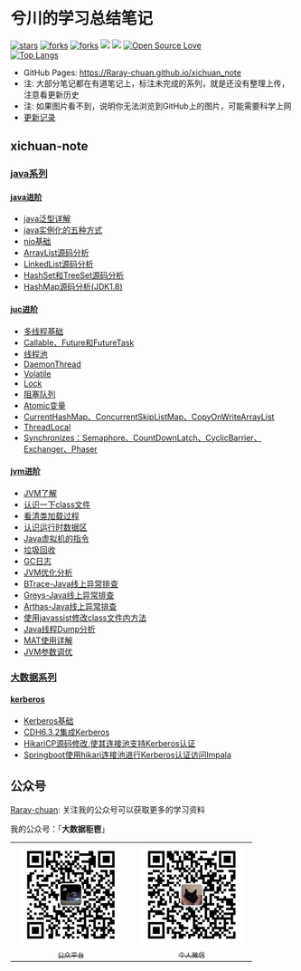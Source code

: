 # 兮川的学习总结笔记

[![stars](https://img.shields.io/github/stars/Raray-chuan/xichuan_note?color=42b883&logo=github&style=flat-square&logoColor=ffffff)](https://github.com/Raray-chuan/xichuan_note/stargazers)
[![forks](https://img.shields.io/github/forks/Raray-chuan/xichuan_note?color=42b883&logo=github&style=flat-square&logoColor=ffffff)](https://github.com/Raray-chuan/xichuan_note/network/members)
[![forks](https://img.shields.io/github/issues/Raray-chuan/xichuan_note?color=42b883&logo=github&style=flat-square&logoColor=ffffff)](https://github.com/Raray-chuan/xichuan_note/issues)
<a href="https://blog.csdn.net/zc_ad/"><img src="https://img.shields.io/badge/CSDN-博客-blue"/></a>
<a href="https://space.bilibili.com/276402816/"><img src="https://img.shields.io/badge/bilibili-哔哩哔哩-ff69b4"/></a>
[![Open Source Love](https://badges.frapsoft.com/os/v2/open-source.svg?v=103)](https://github.com/Raray-chuan/xichuan_note/)
<br>
[![Top Langs](https://github-readme-stats.vercel.app/api/top-langs/?username=Raray-chuan&layout=compact)](https://github.com/Raray-chuan/xichuan_note)
<br>

- GitHub Pages: https://Raray-chuan.github.io/xichuan_note
- 注: 大部分笔记都在有道笔记上，标注未完成的系列，就是还没有整理上传，注意看更新历史  
- 注: 如果图片看不到，说明你无法浏览到GitHub上的图片，可能需要科学上网
- [更新记录](/docs/extra-page/push-history.md)


## xichuan-note



### [java系列](/docs/java/java-introduction.md)

#### [java进阶](/docs/java/java-extra-introduction.md)
- [java泛型详解](/docs/java/java-base/java泛型详解.md)
- [java实例化的五种方式](/docs/java/java-base/java实例化的五种方式.md)
- [nio基础](/docs/java/java-base/NIO基础.md)
- [ArrayList源码分析](/docs/java/java-base/ArrayList源码分析.md)
- [LinkedList源码分析](/docs/java/java-base/LinkedList源码分析.md)
- [HashSet和TreeSet源码分析](/docs/java/java-base/HashSet和TreeSet源码分析.md)
- [HashMap源码分析(JDK1.8)](/docs/java/java-base/HashMap源码分析(JDK1.8).md)

#### [juc进阶](/docs/java/juc-introduction.md)
- [多线程基础](/docs/java/juc/多线程基础.md)
- [Callable、Future和FutureTask](/docs/java/juc/Callable、Future和FutureTask.md)
- [线程池](/docs/java/juc/线程池.md)
- [DaemonThread](/docs/java/juc/DaemonThread.md)
- [Volatile](/docs/java/juc/Volatile.md)
- [Lock](/docs/java/juc/Lock.md)
- [阻塞队列](/docs/java/juc/阻塞队列.md)
- [Atomic变量](/docs/java/juc/Atomic变量.md)
- [CurrentHashMap、ConcurrentSkipListMap、CopyOnWriteArrayList](/docs/java/juc/CurrentHashMap、ConcurrentSkipListMap、CopyOnWriteArrayList.md)
- [ThreadLocal](/docs/java/juc/ThreadLocal.md)
- [Synchronizes：Semaphore、CountDownLatch、CyclicBarrier、Exchanger、Phaser](/docs/java/juc/Synchronizes：Semaphore、CountDownLatch、CyclicBarrier、Exchanger、Phaser.md)

#### [jvm进阶](/docs/java/jvm-introduction.md)
- [JVM了解](/docs/java/jvm/JVM了解.md)
- [认识一下class文件](/docs/java/jvm/认识一下class文件.md)
- [看清类加载过程](/docs/java/jvm/看清类加载过程.md)
- [认识运行时数据区](/docs/java/jvm/认识运行时数据区.md)
- [Java虚拟机的指令](/docs/java/jvm/Java虚拟机的指令.md)
- [垃圾回收](/docs/java/jvm/垃圾回收.md)
- [GC日志](/docs/java/jvm/GC日志.md)
- [JVM优化分析](/docs/java/jvm/JVM优化分析.md)
- [BTrace-Java线上异常排查](/docs/java/jvm/BTrace-Java线上异常排查.md)
- [Greys-Java线上异常排查](/docs/java/jvm/Greys-Java线上异常排查.md)
- [Arthas-Java线上异常排查](/docs/java/jvm/Arthas-Java线上异常排查.md)
- [使用javassist修改class文件内方法](/docs/java/jvm/使用javassist修改class文件内方法.md)
- [Java线程Dump分析](/docs/java/jvm/Java线程Dump分析.md)
- [MAT使用详解](/docs/java/jvm/MAT使用详解.md)
- [JVM参数调优](/docs/java/jvm/JVM参数调优.md)







### [大数据系列](/docs/big-data/big-data-introduction.md)

#### [kerberos](/docs/big-data/kerberos-introduction.md)
- [Kerberos基础](/docs/big-data/kerberos/Kerberos基础.md)
- [CDH6.3.2集成Kerberos](/docs/big-data/kerberos/CDH6.3.2集成Kerberos.md)
- [HikariCP源码修改,使其连接池支持Kerberos认证](/docs/big-data/kerberos/HikariCP源码修改,使其连接池支持Kerberos认证.md)
- [Springboot使用hikari连接池进行Kerberos认证访问Impala](/docs/big-data/kerberos/Springboot使用hikari连接池进行Kerberos认证访问Impala.md)








<!-- 

### [spring系列-未完成](/docs/spring/spring-introduction.md)
#### [spring基础系列-未完成](/docs/spring/spring-base-introduction.md)
- [spring基础](/docs/spring/spring-base-01.md)

#### [spring cloud系列-未完成](/docs/spring/spring-cloud-introduction.md)
- [spring cloud基础](/docs/spring/spring-cloud-01.md)

#### [手写spring系列-未完成](/docs/spring/spring-handwriting-introduction.md)
- [手写spring基础](/docs/spring/spring-handwriting-01.md)




### [java框架系列-未完成](/docs/java-frame/java-frame-introduction.md)
#### [redis-未完成](/docs/java-frame/redis-introduction.md)
- [redis基础](/docs/java-frame/redis-01.md)

#### [nginx-未完成](/docs/java-frame/nginx-introduction.md)
- [nginx基础](/docs/java-frame/nginx-01.md)

#### [zookeeper-未完成](/docs/java-frame/zookeeper-introduction.md)
- [zookeeper基础](/docs/java-frame/zookeeper-01.md)

#### [activeMQ-未完成](/docs/java-frame/activeMQ-introduction.md)
- [activeMQ基础](/docs/java-frame/activeMQ-01.md)

#### [elasticSearch-未完成](/docs/java-frame/elasticSearch-introduction.md)
- [elasticSearch基础](/docs/java-frame/elasticSearch-01.md)

#### [kettle-未完成](/docs/java-frame/kettle-introduction.md)
- [kettle基础](/docs/java-frame/kettle-01.md)

#### [zabbix-未完成](/docs/java-frame/zabbix-introduction.md)
- [zabbix基础](/docs/java-frame/zabbix-01.md)

#### [jmeter-未完成](/docs/java-frame/jmeter-introduction.md)
- [jmeter基础](/docs/java-frame/jmeter-01.md)

#### [grafana-未完成](/docs/java-frame/grafana-introduction.md)
- [grafana基础](/docs/java-frame/grafana-01.md)




### [大数据系列-未完成](/docs/big-data/big-data-introduction.md)
#### [scala-未完成](/docs/big-data/scala-introduction.md)
- [scala基础](/docs/big-data/scala-01.md)

#### [hadoop-未完成](/docs/big-data/hadoop-introduction.md)
- [hadoop基础](/docs/big-data/hadoop-01.md)

#### [hive-未完成](/docs/big-data/hive-introduction.md)
- [hive基础](/docs/big-data/hive-01.md)

#### [hbase-未完成](/docs/big-data/hbase-introduction.md)
- [hbase基础](/docs/big-data/hbase-01.md)

#### [spark-未完成](/docs/big-data/spark-introduction.md)
- [spark基础](/docs/big-data/spark-01.md)

#### [kafka-未完成](/docs/big-data/kafka-introduction.md)
- [kafka基础](/docs/big-data/kafka-01.md)

#### [flink-未完成](/docs/big-data/flink-introduction.md)
- [flink基础](/docs/big-data/flink-01.md)

#### [flume-未完成](/docs/big-data/flume-introduction.md)
- [flume基础](/docs/big-data/flume-01.md)

#### [sqoop-未完成](/docs/big-data/sqoop-introduction.md)
- [sqoop基础](/docs/big-data/sqoop-01.md)

#### [maxwell-未完成](/docs/big-data/maxwell-introduction.md)
- [maxwell基础](/docs/big-data/maxwell-01.md)

#### [azkaban-未完成](/docs/big-data/azkaban-introduction.md)
- [azkaban基础](/docs/big-data/azkaban-01.md)

#### [hue-未完成](/docs/big-data/hue-introduction.md)
- [hue基础](/docs/big-data/hue-01.md)

#### [oozie-未完成](/docs/big-data/oozie-introduction.md)
- [oozie基础](/docs/big-data/oozie-01.md)

#### [airflow-未完成](/docs/big-data/airflow-introduction.md)
- [airflow基础](/docs/big-data/airflow-01.md)

#### [impala-未完成](/docs/big-data/impala-introduction.md)
- [impala基础](/docs/big-data/impala-01.md)

#### [atlas-未完成](/docs/big-data/atlas-introduction.md)
- [atlas基础](/docs/big-data/atlas-01.md)

#### [clickhouse-未完成](/docs/big-data/clickhouse-introduction.md)
- [clickhouse基础](/docs/big-data/clickhouse-01.md)

#### [presto-未完成](/docs/big-data/presto-introduction.md)
- [presto基础](/docs/big-data/presto-01.md)

#### [druid-未完成](/docs/big-data/druid-introduction.md)
- [druid基础](/docs/big-data/druid-01.md)

#### [kylin-未完成](/docs/big-data/kylin-introduction.md)
- [kylin基础](/docs/big-data/kylin-01.md)

#### [elk-未完成](/docs/big-data/elk-introduction.md)
- [elk基础](/docs/big-data/elk-01.md)

#### [kudu-未完成](/docs/big-data/kudu-introduction.md)
- [kudu基础](/docs/big-data/kudu-01.md)



### [杂项](/docs/others/others-introduction.md)



-->


## 公众号

[Raray-chuan](https://github.com/Raray-chuan): 关注我的公众号可以获取更多的学习资料

我的公众号：「**大数据秬鬯**」

<table>
    <tr>
      <td align="center" style="width: 200px;">
        <a href="https://github.com/Raray-chuan">
           <!--<img src="./images/qrcode-for-xichuan.jpg" style="width: 180px;"><br>-->
          <img src="https://raw.githubusercontent.com/Raray-chuan/xichuan_blog_pic/main/img/inner/qrcode-for-xichuan.jpg" style="width: 180px;"><br>
          <sub>公众平台</sub>
        </a><br>
      </td>
      <td align="center" style="width: 200px;">
        <a href="https://github.com/Raray-chuan">
          <!--<img src="./images/qrcode-for-it_fushang.jpg" style="width: 180px;"><br>-->
          <img src="https://raw.githubusercontent.com/Raray-chuan/xichuan_blog_pic/main/img/inner/qrcode-for-it_fushang.jpg" style="width: 180px;"><br>
          <sub>个人微信</sub>
        </a><br>
      </td>
    </tr>
</table>

